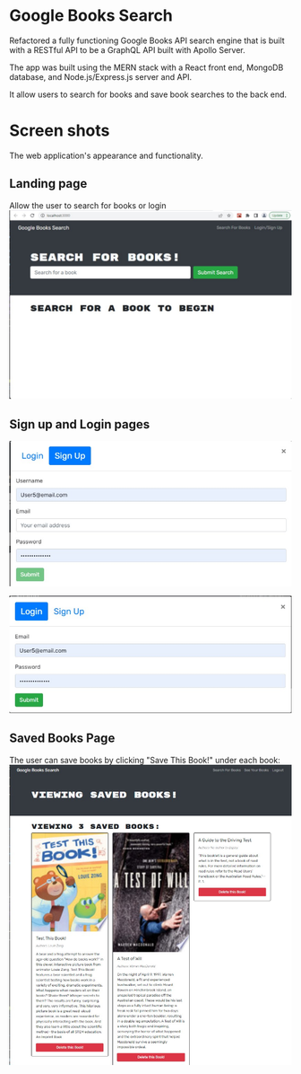 # Google Books Search

Refactored a fully functioning Google Books API search engine that is built with a RESTful API to be a GraphQL API built with Apollo Server.

The app was built using the MERN stack with a React front end, MongoDB database, and Node.js/Express.js server and API.

It allow users to search for books and save book searches to the back end.

# Screen shots 
The web application's appearance and functionality.

## Landing page
Allow the user to search for books or login
![Landing page](Assets/main-page.jpg)

## Sign up and Login pages
![Sign up page](Assets/Singup-page.jpg)

![Login page](Assets/login-page.jpg)

## Saved Books Page
The user can save books by clicking "Save This Book!" under each book:
![Saved books page](Assets/Saved-books.jpg)
